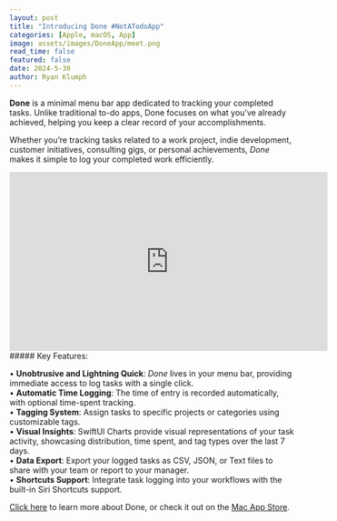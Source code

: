 ```yaml
---
layout: post
title: "Introducing Done #NotATodoApp"
categories: [Apple, macOS, App]
image: assets/images/DoneApp/meet.png
read_time: false
featured: false
date: 2024-5-30
author: Ryan Klumph
---
```


**Done** is a minimal menu bar app dedicated to tracking your completed tasks. Unlike traditional to-do apps, Done focuses on what you’ve already achieved, helping you keep a clear record of your accomplishments.

Whether you’re tracking tasks related to a work project, indie development, customer initiatives, consulting gigs, or personal achievements, *Done* makes it simple to log your completed work efficiently.

<iframe width="560" height="315" src="https://www.youtube.com/embed/Xy_nboFG6oo?si=zdDQjw7z4XYQ4EHF" title="YouTube video player" frameborder="0" allow="accelerometer; autoplay; clipboard-write; encrypted-media; gyroscope; picture-in-picture; web-share" referrerpolicy="strict-origin-when-cross-origin" allowfullscreen></iframe>
<br>
##### Key Features:

• **Unobtrusive and Lightning Quick**: *Done* lives in your menu bar, providing immediate access to log tasks with a single click.  
• **Automatic Time Logging**: The time of entry is recorded automatically, with optional time-spent tracking.  
• **Tagging System**: Assign tasks to specific projects or categories using customizable tags.  
• **Visual Insights**: SwiftUI Charts provide visual representations of your task activity, showcasing distribution, time spent, and tag types over the last 7 days.  
• **Data Export**: Export your logged tasks as CSV, JSON, or Text files to share with your team or report to your manager.  
• **Shortcuts Support**: Integrate task logging into your workflows with the built-in Siri Shortcuts support.   

[Click here](https://thatvirtualboy.com/doneapp) to learn more about Done, or check it out on the [Mac App Store](https://apps.apple.com/us/app/done-not-a-to-do-app/id6503087781?mt=12).